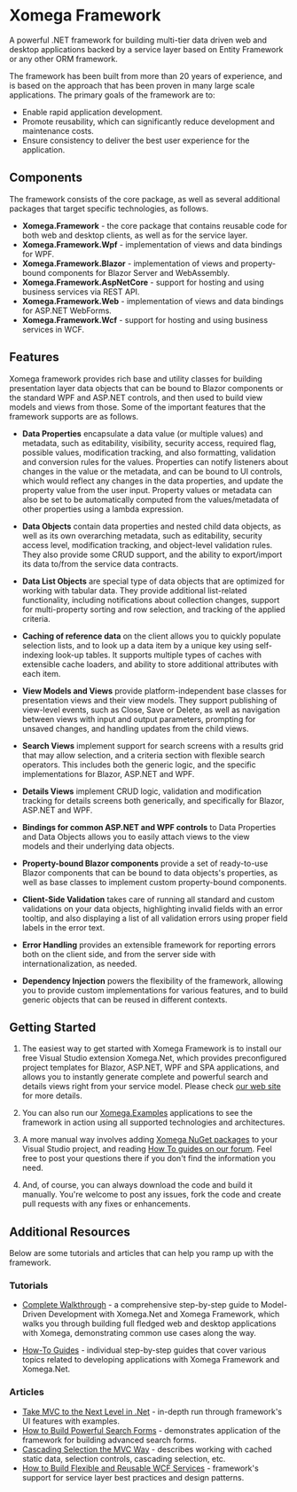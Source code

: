 # Xomega Framework 

A powerful .NET framework for building multi-tier data driven web and desktop applications backed by a service layer based on Entity Framework or any other ORM framework.

The framework has been built from more than 20 years of experience, and is based on the approach that has been proven in many large scale applications. The primary goals of the framework are to:

- Enable rapid application development.
- Promote reusability, which can significantly reduce development and maintenance costs.
- Ensure consistency to deliver the best user experience for the application.

## Components

The framework consists of the core package, as well as several additional packages that target specific technologies, as follows.

- **Xomega.Framework** - the core package that contains reusable code for both web and desktop clients, as well as for the service layer.
- **Xomega.Framework.Wpf** - implementation of views and data bindings for WPF.
- **Xomega.Framework.Blazor** - implementation of views and property-bound components for Blazor Server and WebAssembly.
- **Xomega.Framework.AspNetCore** - support for hosting and using business services via REST API.
- **Xomega.Framework.Web** - implementation of views and data bindings for ASP.NET WebForms.
- **Xomega.Framework.Wcf** - support for hosting and using business services in WCF.

## Features

Xomega framework provides rich base and utility classes for building presentation layer data objects that can be bound to Blazor components or the standard WPF and ASP.NET controls, and then used to build view models and views from those. Some of the important features that the framework supports are as follows.

- **Data Properties** encapsulate a data value (or multiple values) and metadata, such as editability, visibility, security access, required flag, possible values, modification tracking, and also formatting, validation and conversion rules for the values. Properties can notify listeners about changes in the value or the metadata, and can be bound to UI controls, which would reflect any changes in the data properties, and update the property value from the user input. Property values or metadata can also be set to be automatically computed from the values/metadata of other properties using a lambda expression.

- **Data Objects** contain data properties and nested child data objects, as well as its own overarching metadata, such as editability, security access level, modification tracking, and object-level validation rules. They also provide some CRUD support, and the ability to export/import its data to/from the service data contracts.

- **Data List Objects** are special type of data objects that are optimized for working with tabular data. They provide additional list-related functionality, including notifications about collection changes, support for multi-property sorting and row selection, and tracking of the applied criteria.

- **Caching of reference data** on the client allows you to quickly populate selection lists, and to look up a data item by a unique key using self-indexing look-up tables. It supports multiple types of caches with extensible cache loaders, and ability to store additional attributes with each item.

- **View Models and Views** provide platform-independent base classes for presentation views and their view models. They support publishing of view-level events, such as Close, Save or Delete, as well as navigation between views with input and output parameters, prompting for unsaved changes, and handling updates from the child views.

- **Search Views** implement support for search screens with a results grid that may allow selection, and a criteria section with flexible search operators. This includes both the generic logic, and the specific implementations for Blazor, ASP.NET and WPF. 

- **Details Views** implement CRUD logic, validation and modification tracking for details screens both generically, and specifically for Blazor, ASP.NET and WPF.

- **Bindings for common ASP.NET and WPF controls** to Data Properties and Data Objects allows you to easily attach views to the view models and their underlying data objects.

- **Property-bound Blazor components** provide a set of ready-to-use Blazor components that can be bound to data objects's properties, as well as base classes to implement custom property-bound components.

- **Client-Side Validation** takes care of running all standard and custom validations on your data objects, highlighting invalid fields with an error tooltip, and also displaying a list of all validation errors using proper field labels in the error text.

- **Error Handling** provides an extensible framework for reporting errors both on the client side, and from the server side with internationalization, as needed.

- **Dependency Injection** powers the flexibility of the framework, allowing you to provide custom implementations for various features, and to build generic objects that can be reused in different contexts.
 
## Getting Started

1. The easiest way to get started with Xomega Framework is to install our free Visual Studio extension Xomega.Net, which provides preconfigured project templates for Blazor, ASP.NET, WPF and SPA applications, and allows you to instantly generate complete and powerful search and details views right from your service model. Please check [our web site](http://xomega.net) for more details.

2. You can also run our [Xomega.Examples](https://github.com/Xomega-Net/Xomega.Examples) applications to see the framework in action using all supported technologies and architectures.

3. A more manual way involves adding [Xomega NuGet packages](http://www.nuget.org/packages?q=xomega.framework) to your Visual Studio project, and reading [How To guides on our forum](http://xomega.net/Tutorials/HowTos.aspx). Feel free to post your questions there if you don't find the information you need.

4. And, of course, you can always download the code and build it manually. You're welcome to post any issues, fork the code and create pull requests with any fixes or enhancements.
 
## Additional Resources

Below are some tutorials and articles that can help you ramp up with the framework.

### Tutorials

- [Complete Walkthrough](http://xomega.net/Tutorials/WalkThrough.aspx) - a comprehensive step-by-step guide to Model-Driven Development with Xomega.Net and Xomega Framework, which walks you through building full fledged web and desktop applications with Xomega, demonstrating common use cases along the way.

- [How-To Guides](http://xomega.net/Tutorials/HowTos.aspx) - individual step-by-step guides that cover various topics related to developing applications with Xomega Framework and Xomega.Net.

### Articles

- [Take MVC to the Next Level in .Net](http://www.codeproject.com/KB/WPF/xomfwk.aspx) - in-depth run through framework's UI features with examples.
- [How to Build Powerful Search Forms](http://www.codeproject.com/KB/usability/PowerSearch.aspx) - demonstrates application of the framework for building advanced search forms.
- [Cascading Selection the MVC Way](http://www.codeproject.com/Articles/545906/Cascading-Selection-the-MVC-Way) - describes working with cached static data, selection controls, cascading selection, etc.
- [How to Build Flexible and Reusable WCF Services](http://www.codeproject.com/Articles/317232/How-to-Build-Flexible-and-Reusable-WCF-Services) - framework's support for service layer best practices and design patterns.
